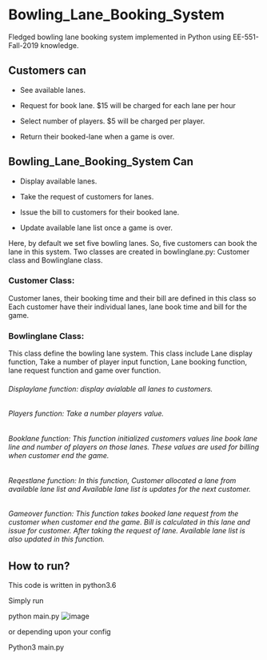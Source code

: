 # Bowling_Lane_Booking_System 

Fledged bowling lane booking system implemented in Python using EE-551-Fall-2019 knowledge.  

 

## Customers can 

 

* See available lanes. 

* Request for book lane. $15 will be charged for each lane per hour  

* Select number of players. $5 will be charged per player. 

* Return their booked-lane when a game is over. 

  

## Bowling_Lane_Booking_System Can  

 

* Display available lanes.  

* Take the request of customers for lanes. 

* Issue the bill to customers for their booked lane. 

* Update available lane list once a game is over. 

  

Here, by default we set five bowling lanes. So, five customers can book the lane in this system. Two classes are created in bowlinglane.py: Customer class and Bowlinglane class. 

### Customer Class: 

Customer lanes, their booking time and their bill are defined in this class so Each customer have their individual lanes, lane book time and bill for the game. 

 

### Bowlinglane Class: 

This class define the bowling lane system. This class include Lane display function, Take a number of player input function, Lane booking function, lane request function and game over function. 

###### Displaylane function: display avialable all lanes to customers. 

###### Players function: Take a number players value. 

###### Booklane function: This function initialized customers values line book lane line and number of players on those lanes. These values are used for billing when customer end the game. 

###### Reqestlane function: In this function, Customer allocated a lane from available lane    list and Available lane list is updates for the next customer. 

###### Gameover function: This function takes booked lane request from the customer when customer end the game. Bill is calculated in this lane and issue for customer. After taking the request of lane. Available lane list is also updated in this function. 

## How to run? 

This code is written in python3.6 

Simply run 

python main.py
![image](https://user-images.githubusercontent.com/54687903/69930108-b05d3a00-148f-11ea-9ab9-3604b5c377e7.png)
 

or depending upon your config 

Python3 main.py 
